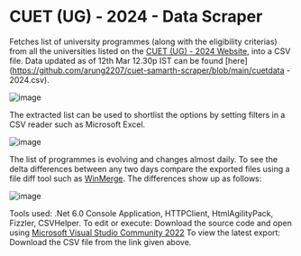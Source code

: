 # CUET (UG) - 2024 - Data Scraper
Fetches list of university programmes (along with the eligibility criterias) from all the universities listed on the [CUET (UG) - 2024 Website](https://cuetug.ntaonline.in/universities/), into a CSV file. Data updated as of 12th Mar 12.30p IST can be found [here](https://github.com/arung2207/cuet-samarth-scraper/blob/main/cuetdata - 2024.csv).

![image](https://github.com/arung2207/cuet-samarth-scraper/assets/3456937/77d7a9a5-525f-4e51-897e-305dcba09c56)

The extracted list can be used to shortlist the options by setting filters in a CSV reader such as Microsoft Excel.

![image](https://github.com/arung2207/cuet-samarth-scraper/assets/3456937/7ab968c7-c852-475b-84cc-252c7be6d19f)

The list of programmes is evolving and changes almost daily. To see the delta differences between any two days compare the exported files using a file diff tool such as [WinMerge](https://winmerge.org/). The differences show up as follows:

![image](https://github.com/arung2207/cuet-samarth-scraper/assets/3456937/0dd92d84-36b9-4303-bedb-9e054f9e6bd6)

Tools used: .Net 6.0 Console Application, HTTPClient, HtmlAgilityPack, Fizzler, CSVHelper.
To edit or execute: Download the source code and open using [Microsoft Visual Studio Community 2022](https://visualstudio.microsoft.com/vs/community/)
To view the latest export: Download the CSV file from the link given above.
